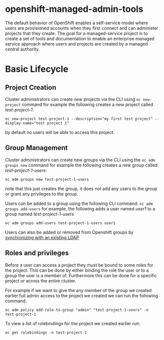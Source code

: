 # openshift-managed-admin-tools

The default behavior of OpenShift enables a self-service model where users are provisioned accounts when they first connect and can administer projects that they create. The goal for a managed-service project is to create a set of tools and documentation to enable an enterprise managed service approach where users and projects are created by a managed  central authority.

# Basic Lifecycle

## Project Creation

Cluster administrators can create new projects via the CLI using `oc new-project` command
for example the following creates a new project called _test-project-1_:
```
oc new-project test-project-1 --description="my first test project" --display-name="test project 1"
```
by default no users will be able to access this project.

## Group Management

Cluster administrators can create new groups via the CLI using the `oc adm groups new` command
for example the following creates a new group called _test-project-1-users_:
```
oc adm groups new test-project-1-users
```
note that this just creates the group, it does not add any users to the group or grant any privileges to the group.

Users can be added to a group using the following CLI command: `oc adm groups add-users`
for example, the following adds a user named _user1_ to a group named _test-project-1-users_
```
oc adm groups add-users test-project-1-users user1
```
Users can also be added or removed from Openshift groups by [synchronizing with an existing LDAP](https://docs.openshift.com/container-platform/3.6/install_config/syncing_groups_with_ldap.html)

## Roles and privileges

Before a user can access a project they must be bound to some roles for the project. This can be done by either binding the role the user or to a group the user is a member of. Furthermore this can be done for a specific project or across the entire cluster.

For example if we want to give the any member of the group we created earlier full admin access to the project we created we can run the following command:
```
oc adm policy add-role-to-group "admin" "test-project-1-users" -n test-project-1
```

To view a list of rolebindings for the project we created earlier run:
```
oc get rolebindings -n test-project-1
```
